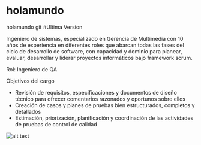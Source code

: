 # holamundo
holamundo git
#Ultima Version


Ingeniero de sistemas, especializado en Gerencia de Multimedia con 10 años de experiencia en diferentes roles que abarcan todas las fases del ciclo de desarrollo de software, con capacidad y dominio para planear, evaluar, desarrollar y liderar proyectos informáticos bajo framework scrum.

Rol: Ingeniero de QA

Objetivos del cargo


- Revisión de requisitos, especificaciones y documentos de diseño técnico para ofrecer comentarios razonados y oportunos sobre ellos
- Creación de casos y planes de pruebas bien estructurados, completos y detallados
- Estimación, priorización, planificación y coordinación de las actividades de pruebas de control de calidad



![alt text](https://github.com/germancubillos/holamundo/blob/master/Screenshot_3.jpg?raw=true)
